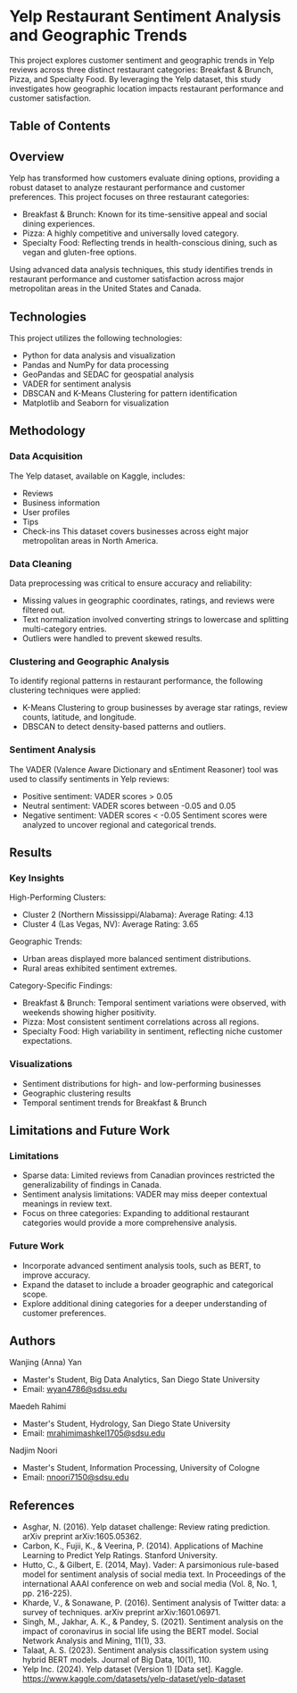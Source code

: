 # Yelp Restaurant Sentiment Analysis and Geographic Trends
This project explores customer sentiment and geographic trends in Yelp reviews across three distinct restaurant categories: Breakfast & Brunch, Pizza, and Specialty Food. By leveraging the Yelp dataset, this study investigates how geographic location impacts restaurant performance and customer satisfaction.

## Table of Contents
## Overview
Yelp has transformed how customers evaluate dining options, providing a robust dataset to analyze restaurant performance and customer preferences. This project focuses on three restaurant categories:

- Breakfast & Brunch: Known for its time-sensitive appeal and social dining experiences.
- Pizza: A highly competitive and universally loved category.
- Specialty Food: Reflecting trends in health-conscious dining, such as vegan and gluten-free options.
  
Using advanced data analysis techniques, this study identifies trends in restaurant performance and customer satisfaction across major metropolitan areas in the United States and Canada.

## Technologies
This project utilizes the following technologies:

- Python for data analysis and visualization
- Pandas and NumPy for data processing
- GeoPandas and SEDAC for geospatial analysis
- VADER for sentiment analysis
- DBSCAN and K-Means Clustering for pattern identification
- Matplotlib and Seaborn for visualization

## Methodology
### Data Acquisition
The Yelp dataset, available on Kaggle, includes:
- Reviews
- Business information
- User profiles
- Tips
- Check-ins
This dataset covers businesses across eight major metropolitan areas in North America.

### Data Cleaning
Data preprocessing was critical to ensure accuracy and reliability:
- Missing values in geographic coordinates, ratings, and reviews were filtered out.
- Text normalization involved converting strings to lowercase and splitting multi-category entries.
- Outliers were handled to prevent skewed results.

### Clustering and Geographic Analysis
To identify regional patterns in restaurant performance, the following clustering techniques were applied:

- K-Means Clustering to group businesses by average star ratings, review counts, latitude, and longitude.
- DBSCAN to detect density-based patterns and outliers.

### Sentiment Analysis
The VADER (Valence Aware Dictionary and sEntiment Reasoner) tool was used to classify sentiments in Yelp reviews:

- Positive sentiment: VADER scores > 0.05
- Neutral sentiment: VADER scores between -0.05 and 0.05
- Negative sentiment: VADER scores < -0.05
Sentiment scores were analyzed to uncover regional and categorical trends.

## Results
### Key Insights
High-Performing Clusters:
- Cluster 2 (Northern Mississippi/Alabama): Average Rating: 4.13
- Cluster 4 (Las Vegas, NV): Average Rating: 3.65
  
Geographic Trends:
- Urban areas displayed more balanced sentiment distributions.
- Rural areas exhibited sentiment extremes.

Category-Specific Findings:
- Breakfast & Brunch: Temporal sentiment variations were observed, with weekends showing higher positivity.
- Pizza: Most consistent sentiment correlations across all regions.
- Specialty Food: High variability in sentiment, reflecting niche customer expectations.

### Visualizations
- Sentiment distributions for high- and low-performing businesses
- Geographic clustering results
- Temporal sentiment trends for Breakfast & Brunch

## Limitations and Future Work
### Limitations
- Sparse data: Limited reviews from Canadian provinces restricted the generalizability of findings in Canada.
- Sentiment analysis limitations: VADER may miss deeper contextual meanings in review text.
- Focus on three categories: Expanding to additional restaurant categories would provide a more comprehensive analysis.

### Future Work
- Incorporate advanced sentiment analysis tools, such as BERT, to improve accuracy.
- Expand the dataset to include a broader geographic and categorical scope.
- Explore additional dining categories for a deeper understanding of customer preferences.

## Authors
Wanjing (Anna) Yan
- Master's Student, Big Data Analytics, San Diego State University
- Email: wyan4786@sdsu.edu

Maedeh Rahimi
- Master's Student, Hydrology, San Diego State University
- Email: mrahimimashkel1705@sdsu.edu

Nadjim Noori
- Master's Student, Information Processing, University of Cologne
- Email: nnoori7150@sdsu.edu
  
## References
- Asghar, N. (2016). Yelp dataset challenge: Review rating prediction. arXiv preprint arXiv:1605.05362.
- Carbon, K., Fujii, K., & Veerina, P. (2014). Applications of Machine Learning to Predict Yelp Ratings. Stanford University.
- Hutto, C., & Gilbert, E. (2014, May). Vader: A parsimonious rule-based model for sentiment analysis of social media text. In Proceedings of the international AAAI conference on web and social media (Vol. 8, No. 1, pp. 216-225).
- Kharde, V., & Sonawane, P. (2016). Sentiment analysis of Twitter data: a survey of techniques. arXiv preprint arXiv:1601.06971.
- Singh, M., Jakhar, A. K., & Pandey, S. (2021). Sentiment analysis on the impact of coronavirus in social life using the BERT model. Social Network Analysis and Mining, 11(1), 33.
- Talaat, A. S. (2023). Sentiment analysis classification system using hybrid BERT models. Journal of Big Data, 10(1), 110.
- Yelp Inc. (2024). Yelp dataset (Version 1) [Data set]. Kaggle. https://www.kaggle.com/datasets/yelp-dataset/yelp-dataset

